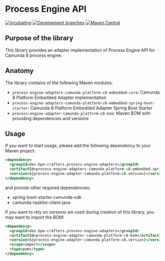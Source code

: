 # Process Engine API


[![incubating](https://img.shields.io/badge/lifecycle-INCUBATING-orange.svg)](https://github.com/holisticon#open-source-lifecycle)
[![Development branches](https://github.com/bpm-crafters/process-engine-adapters-coamunda-8/actions/workflows/development.yml/badge.svg)](https://github.com/bpm-crafters/process-engine-adapters-coamunda-8/actions/workflows/development.yml)
[![Maven Central](https://maven-badges.herokuapp.com/maven-central/dev.bpm-crafters.process-engine-adapters-coamunda-8/process-engine-adapter-camunda-platform-c8-bom/badge.svg)](https://maven-badges.herokuapp.com/maven-central/dev.bpm-crafters.process-engine-adapter-camunda-platform-8/process-engine-adapter-camunda-platform-c8-bom)

## Purpose of the library

This library provides an adapter implementation of Process Engine API for Camunda 8 process engine.

## Anatomy

The library contains of the following Maven modules:

- `process-engine-adapters-camunda-platform-c8-embedded-core`: Camunda 8 Platform Embedded Adapter implementation
- `process-engine-adapters-camunda-platform-c8-embedded-spring-boot-starter`: Camunda 8 Platform Embedded Adapter Spring Boot Starter
- `process-engine-adapter-camunda-platform-c8-bom`: Maven BOM with providing dependencies and versions

## Usage

If you want to start usage, please add the following dependency to your Maven project:

```xml
<dependency>
  <groupId>dev.bpm-crafters.process-engine-adapters</groupId>
  <artifactId>process-engine-adapters-camunda-platform-c8-embedded-spring-boot-starter</artifactId>
  <version>${process-engine-adapter-camunda-platform-c8.version}</version>
</dependency>
```

and provide other required dependencies:

- spring-boot-starter-camunda-sdk
- camunda-tasklist-client-java

If you want to rely on versions we used during creation of this library, you may want to import the BOM:

```xml
<dependency>
  <groupId>dev.bpm-crafters.process-engine-adapters</groupId>
  <artifactId>process-engine-adapter-camunda-platform-c8-bom</artifactId>
  <version>${process-engine-adapter-camunda-platform-c8.version}</version>
  <scope>import</scope>
  <type>pom</type>
</dependency>
```



